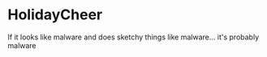 # HolidayCheer
If it looks like malware and does sketchy things like malware... it's probably malware
